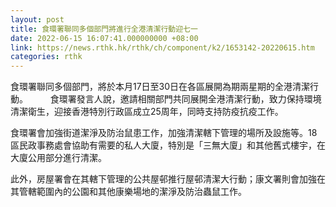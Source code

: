 ```yaml
---
layout: post
title: 食環署聯同多個部門將進行全港清潔行動迎七一
date: 2022-06-15 16:07:41.000000000 +08:00
link: https://news.rthk.hk/rthk/ch/component/k2/1653142-20220615.htm
categories: rthk
---
```


食環署聯同多個部門，將於本月17日至30日在各區展開為期兩星期的全港清潔行動。
　　 
食環署發言人說，邀請相關部門共同展開全港清潔行動，致力保持環境清潔衛生，迎接香港特別行政區成立25周年，同時支持防疫抗疫工作。

食環署會加強街道潔淨及防治鼠患工作，加強清潔轄下管理的場所及設施等。18區民政事務處會協助有需要的私人大廈，特別是「三無大廈」和其他舊式樓宇，在大廈公用部分進行清潔。

此外，房屋署會在其轄下管理的公共屋邨推行屋邨清潔大行動；康文署則會加強在其管轄範圍內的公園和其他康樂場地的潔淨及防治蟲鼠工作。
　　
